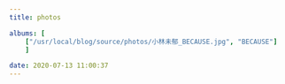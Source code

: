 ```yaml
---
title: photos

albums: [
	["/usr/local/blog/source/photos/小林未郁_BECAUSE.jpg", "BECAUSE"]
	]

date: 2020-07-13 11:00:37
---
```

